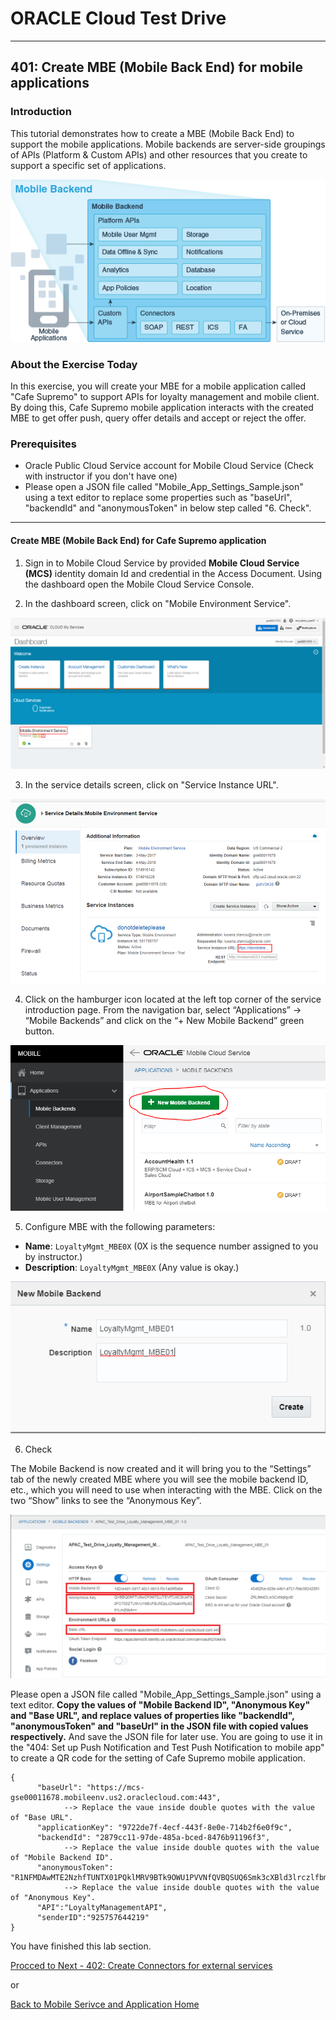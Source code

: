 # ORACLE Cloud Test Drive #
-----
## 401: Create MBE (Mobile Back End) for mobile applications ##

### Introduction ###
This tutorial demonstrates how to create a MBE (Mobile Back End) to support the mobile applications. Mobile backends are server-side groupings of APIs (Platform & Custom APIs) and other resources that you create to support a specific set of applications.

![](../common/images/mobile/mcsgs_dt_015_mobile_bkend.png)

### About the Exercise Today ###
In this exercise, you will create your MBE for a mobile application called "Cafe Supremo" to support APIs for loyalty management and mobile client. By doing this, Cafe Supremo mobile application interacts with the created MBE to get offer push, query offer details and accept or reject the offer.

### Prerequisites ###
- Oracle Public Cloud Service account for Mobile Cloud Service (Check with instructor if you don't have one)
- Please open a JSON file called "Mobile_App_Settings_Sample.json" using a text editor to replace some properties such as "baseUrl", "backendId" and "anonymousToken" in below step called "6. Check".

----

#### Create MBE (Mobile Back End) for Cafe Supremo application ####

1. Sign in to Mobile Cloud Service by provided **Mobile Cloud Service \(MCS\)** identity domain Id and credential in the Access Document. Using the dashboard open the Mobile Cloud Service Console.

2. In the dashboard screen, click on "Mobile Environment Service".

![](../common/images/mobile/400-MobileEnvService.png)

3. In the service details screen, click on "Service Instance URL".

![](../common/images/mobile/400-MCS_ServiceInstanceURL.png)

4. Click on the hamburger icon located at the left top corner of the service introduction page. From the navigation bar, select “Applications” -> “Mobile Backends” and click on the “+ New Mobile Backend” green button.

![](../common/images/mobile/400-New_MBE.png)

5. Configure MBE with the following parameters:
+ **Name**: `LoyaltyMgmt_MBE0X` (0X is the sequence number assigned to you by instructor.)
+ **Description**: `LoyaltyMgmt_MBE0X` (Any value is okay.)

![](../common/images/mobile/400-New_MBE_name_desc.png)

6. Check

The Mobile Backend is now created and it will bring you to the “Settings” tab of the newly created MBE where you will see the mobile backend ID, etc., which you will need to use when interacting with the MBE. Click on the two “Show” links to see the “Anonymous Key”.

![](../common/images/mobile/400-MBE_settings.png)

Please open a JSON file called "Mobile_App_Settings_Sample.json" using a text editor. **Copy the values of "Mobile Backend ID", "Anonymous Key" and "Base URL", and replace values of properties like "backendId", "anonymousToken" and "baseUrl" in the JSON file with copied values respectively.** And save the JSON file for later use. You are going to use it in the "404: Set up Push Notification and Test Push Notification to mobile app" to create a QR code for the setting of Cafe Supremo mobile application.

```
{
      "baseUrl": "https://mcs-gse00011678.mobileenv.us2.oraclecloud.com:443",
            --> Replace the vaue inside double quotes with the value of "Base URL".
      "applicationKey": "9722de7f-4ecf-443f-8e0e-714b2f6e0f9c",
      "backendId": "2879cc11-97de-485a-bced-8476b91196f3",
            --> Replace the value inside double quotes with the value of "Mobile Backend ID".
      "anonymousToken": "R1NFMDAwMTE2NzhfTUNTX01PQklMRV9BTk9OWU1PVVNfQVBQSUQ6Smk3cXBld3lrczlfbmI=",
            --> Replace the value inside double quotes with the value of "Anonymous Key".
      "API":"LoyaltyManagementAPI",
      "senderID":"925757644219"
}

```


You have finished this lab section.

[Procced to Next - 402: Create Connectors for external services](402-MobileLab.md)

or

[Back to Mobile Serivce and Application Home](README.md)

